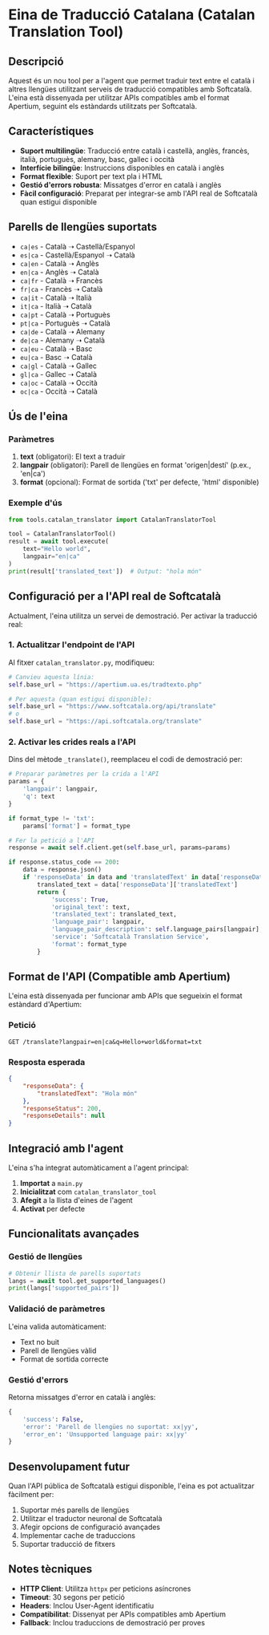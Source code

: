 # Eina de Traducció Catalana (Catalan Translation Tool)

## Descripció

Aquest és un nou tool per a l'agent que permet traduir text entre el català i altres llengües utilitzant serveis de traducció compatibles amb Softcatalà. L'eina està dissenyada per utilitzar APIs compatibles amb el format Apertium, seguint els estàndards utilitzats per Softcatalà.

## Característiques

- **Suport multilingüe**: Traducció entre català i castellà, anglès, francès, italià, portuguès, alemany, basc, gallec i occità
- **Interfície bilingüe**: Instruccions disponibles en català i anglès
- **Format flexible**: Suport per text pla i HTML
- **Gestió d'errors robusta**: Missatges d'error en català i anglès
- **Fàcil configuració**: Preparat per integrar-se amb l'API real de Softcatalà quan estigui disponible

## Parells de llengües suportats

- `ca|es` - Català ➝ Castellà/Espanyol
- `es|ca` - Castellà/Espanyol ➝ Català
- `ca|en` - Català ➝ Anglès
- `en|ca` - Anglès ➝ Català
- `ca|fr` - Català ➝ Francès
- `fr|ca` - Francès ➝ Català
- `ca|it` - Català ➝ Italià
- `it|ca` - Italià ➝ Català
- `ca|pt` - Català ➝ Portuguès
- `pt|ca` - Portuguès ➝ Català
- `ca|de` - Català ➝ Alemany
- `de|ca` - Alemany ➝ Català
- `ca|eu` - Català ➝ Basc
- `eu|ca` - Basc ➝ Català
- `ca|gl` - Català ➝ Gallec
- `gl|ca` - Gallec ➝ Català
- `ca|oc` - Català ➝ Occità
- `oc|ca` - Occità ➝ Català

## Ús de l'eina

### Paràmetres

1. **text** (obligatori): El text a traduir
2. **langpair** (obligatori): Parell de llengües en format 'origen|destí' (p.ex., 'en|ca')
3. **format** (opcional): Format de sortida ('txt' per defecte, 'html' disponible)

### Exemple d'ús

```python
from tools.catalan_translator import CatalanTranslatorTool

tool = CatalanTranslatorTool()
result = await tool.execute(
    text="Hello world",
    langpair="en|ca"
)
print(result['translated_text'])  # Output: "hola món"
```

## Configuració per a l'API real de Softcatalà

Actualment, l'eina utilitza un servei de demostració. Per activar la traducció real:

### 1. Actualitzar l'endpoint de l'API

Al fitxer `catalan_translator.py`, modifiqueu:

```python
# Canvieu aquesta línia:
self.base_url = "https://apertium.ua.es/tradtexto.php"

# Per aquesta (quan estigui disponible):
self.base_url = "https://www.softcatala.org/api/translate"
# o
self.base_url = "https://api.softcatala.org/translate"
```

### 2. Activar les crides reals a l'API

Dins del mètode `_translate()`, reemplaceu el codi de demostració per:

```python
# Preparar paràmetres per la crida a l'API
params = {
    'langpair': langpair,
    'q': text
}

if format_type != 'txt':
    params['format'] = format_type

# Fer la petició a l'API
response = await self.client.get(self.base_url, params=params)

if response.status_code == 200:
    data = response.json()
    if 'responseData' in data and 'translatedText' in data['responseData']:
        translated_text = data['responseData']['translatedText']
        return {
            'success': True,
            'original_text': text,
            'translated_text': translated_text,
            'language_pair': langpair,
            'language_pair_description': self.language_pairs[langpair],
            'service': 'Softcatalà Translation Service',
            'format': format_type
        }
```

## Format de l'API (Compatible amb Apertium)

L'eina està dissenyada per funcionar amb APIs que segueixin el format estàndard d'Apertium:

### Petició
```
GET /translate?langpair=en|ca&q=Hello+world&format=txt
```

### Resposta esperada
```json
{
    "responseData": {
        "translatedText": "Hola món"
    },
    "responseStatus": 200,
    "responseDetails": null
}
```

## Integració amb l'agent

L'eina s'ha integrat automàticament a l'agent principal:

1. **Importat** a `main.py`
2. **Inicialitzat** com `catalan_translator_tool`
3. **Afegit** a la llista d'eines de l'agent
4. **Activat** per defecte

## Funcionalitats avançades

### Gestió de llengües
```python
# Obtenir llista de parells suportats
langs = await tool.get_supported_languages()
print(langs['supported_pairs'])
```

### Validació de paràmetres
L'eina valida automàticament:
- Text no buit
- Parell de llengües vàlid
- Format de sortida correcte

### Gestió d'errors
Retorna missatges d'error en català i anglès:
```python
{
    'success': False,
    'error': 'Parell de llengües no suportat: xx|yy',
    'error_en': 'Unsupported language pair: xx|yy'
}
```

## Desenvolupament futur

Quan l'API pública de Softcatalà estigui disponible, l'eina es pot actualitzar fàcilment per:

1. Suportar més parells de llengües
2. Utilitzar el traductor neuronal de Softcatalà
3. Afegir opcions de configuració avançades
4. Implementar cache de traduccions
5. Suportar traducció de fitxers

## Notes tècniques

- **HTTP Client**: Utilitza `httpx` per peticions asíncrones
- **Timeout**: 30 segons per petició
- **Headers**: Inclou User-Agent identificatiu
- **Compatibilitat**: Dissenyat per APIs compatibles amb Apertium
- **Fallback**: Inclou traduccions de demostració per proves